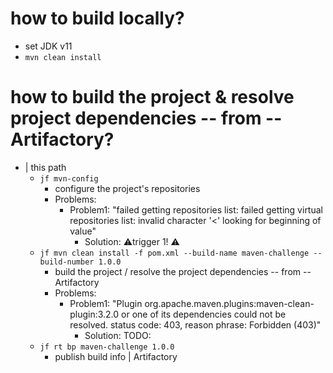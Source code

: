 # how to build locally?
* set JDK v11
* `mvn clean install`

# how to build the project & resolve project dependencies -- from -- Artifactory?
* | this path
  * `jf mvn-config`
    * configure the project's repositories
    * Problems: 
      * Problem1: "failed getting repositories list: failed getting virtual repositories list: invalid character '<' looking for beginning of value"
        * Solution: ⚠️trigger 1! ⚠️
  * `jf mvn clean install -f pom.xml --build-name maven-challenge --build-number 1.0.0`
    * build the project / resolve the project dependencies -- from -- Artifactory
    * Problems:
      * Problem1: "Plugin org.apache.maven.plugins:maven-clean-plugin:3.2.0 or one of its dependencies could not be resolved.  status code: 403, reason phrase: Forbidden (403)"
        * Solution: TODO:
  * `jf rt bp maven-challenge 1.0.0`
    * publish build info | Artifactory
